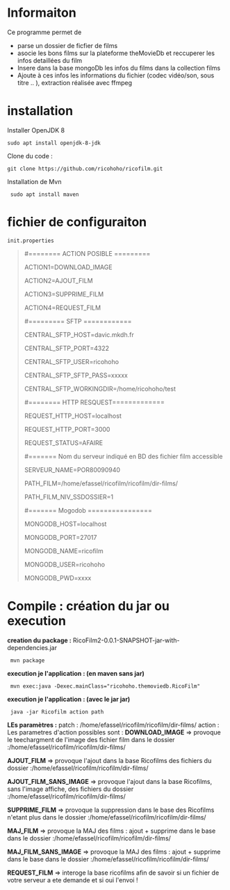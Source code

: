 # Informaiton 
Ce programme permet de 
- parse un dossier de ficfier de films 
- asocie les bons films sur la plateforme theMovieDb et reccuperer les infos detaillées du film
- Insere dans la base mongoDb les infos du films dans la collection films
- Ajoute à ces infos les informations du fichier (codec vidéo/son, sous titre .. ), extraction réalisée avec ffmpeg

# installation 
Installer OpenJDK 8

`sudo apt install openjdk-8-jdk`

Clone du code : 

`git clone https://github.com/ricohoho/ricofilm.git`

Installation de Mvn 

` sudo apt install maven`

# fichier de configuraiton 
`init.properties`

> #======== ACTION POSIBLE =========
> 
> ACTION1=DOWNLOAD_IMAGE
> 
> ACTION2=AJOUT_FILM
> 
> ACTION3=SUPPRIME_FILM
> 
> ACTION4=REQUEST_FILM
> 
> #========= SFTP ============
> 
> CENTRAL_SFTP_HOST=davic.mkdh.fr
> 
> CENTRAL_SFTP_PORT=4322
> 
> CENTRAL_SFTP_USER=ricohoho
> 
> CENTRAL_SFTP_SFTP_PASS=xxxxx
> 
> CENTRAL_SFTP_WORKINGDIR=/home/ricohoho/test
> 
> #======== HTTP RESQUEST=============
> 
> REQUEST_HTTP_HOST=localhost 
> 
> REQUEST_HTTP_PORT=3000
> 
> REQUEST_STATUS=AFAIRE
> 
> #======= Nom du serveur indiqué en BD des fichier film accessible
> 
> SERVEUR_NAME=POR80090940
> 
> PATH_FILM=/home/efassel/ricofilm/ricofilm/dir-films/
> 
> PATH_FILM_NIV_SSDOSSIER=1
> 
> #======= Mogodob ================
> 
> MONGODB_HOST=localhost
> 
> MONGODB_PORT=27017
> 
> MONGODB_NAME=ricofilm
> 
> MONGODB_USER=ricohoho
> 
> MONGODB_PWD=xxxx

# Compile : création du jar ou execution 
**creation du package :**
RicoFilm2-0.0.1-SNAPSHOT-jar-with-dependencies.jar

` mvn package`

**execution je l'application : (en maven sans jar)**

` mvn exec:java -Dexec.mainClass="ricohoho.themoviedb.RicoFilm"`

**execution je l'application : (avec le jar jar)**

` java -jar Ricofilm action path`

**LEs paramètres :** 
patch : /home/efassel/ricofilm/ricofilm/dir-films/
action : 
Les parametres d'action possibles sont :
**DOWNLOAD_IMAGE**  => provoque le teechargment de l'image des fichier film dans le dossier :/home/efassel/ricofilm/ricofilm/dir-films/

**AJOUT_FILM**                    => provoque l'ajout dans la base Ricofilms des fichiers du dossier :/home/efassel/ricofilm/ricofilm/dir-films/

**AJOUT_FILM_SANS_IMAGE**    => provoque l'ajout dans la base Ricofilms, sans l'image affiche,  des fichiers du dossier :/home/efassel/ricofilm/ricofilm/dir-films/

**SUPPRIME_FILM**                   => provoque la suppression dans le base des Ricofilms n'etant plus dans le dossier :/home/efassel/ricofilm/ricofilm/dir-films/

**MAJ_FILM**                        => provoque la MAJ des films : ajout + supprime dans le base dans le dossier :/home/efassel/ricofilm/ricofilm/dir-films/

**MAJ_FILM_SANS_IMAGE**      => provoque la MAJ des films : ajout + supprime dans le base dans le dossier :/home/efassel/ricofilm/ricofilm/dir-films/

**REQUEST_FILM**                    => interoge la base ricofilms afin de savoir si un fichier de votre serveur a ete demande et si oui l'envoi !